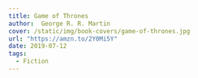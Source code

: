 ```yaml
---
title: Game of Thrones
author:  George R. R. Martin 
cover: /static/img/book-covers/game-of-thrones.jpg
url: "https://amzn.to/2Y0Mi5Y"
date: 2019-07-12
tags:
  - Fiction
---
```

